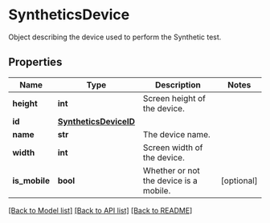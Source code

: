 # SyntheticsDevice

Object describing the device used to perform the Synthetic test.

## Properties
Name | Type | Description | Notes
------------ | ------------- | ------------- | -------------
**height** | **int** | Screen height of the device. | 
**id** | [**SyntheticsDeviceID**](SyntheticsDeviceID.md) |  | 
**name** | **str** | The device name. | 
**width** | **int** | Screen width of the device. | 
**is_mobile** | **bool** | Whether or not the device is a mobile. | [optional] 

[[Back to Model list]](README.md#documentation-for-models) [[Back to API list]](README.md#documentation-for-api-endpoints) [[Back to README]](README.md)


